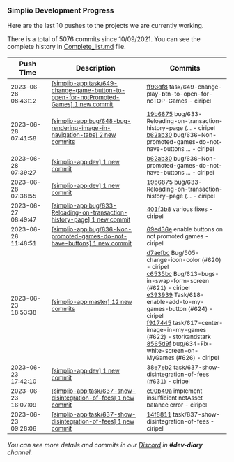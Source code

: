 
### Simplio Development Progress

Here are the last 10 pushes to the projects we are currently working.

There is a total of 5076 commits since 10/09/2021. You can see the complete history in
 [Complete_list.md](Complete_list.md) file.

| Push Time | Description | Commits |
| --- | --- | --- |
| <sub>2023-06-28 08:43:12</sub> | <sub>[[simplio-app:task/649-change-game-button-to-open-for-notPromoted-Games] 1 new commit](https://github.com/SimplioOfficial/simplio-app/commit/ff93df8b05ac00697dc536c81932c58fd80a8d02)</sub> | <sub>[ff93df8](https://github.com/SimplioOfficial/simplio-app/commit/ff93df8b05ac00697dc536c81932c58fd80a8d02) task/649-change-play-btn-to-open-for-noTOP-Games - ciripel</sub> |
| <sub>2023-06-28 07:41:58</sub> | <sub>[[simplio-app:bug/648-bug-rendering-image-in-navigation-tabs] 2 new commits](https://github.com/SimplioOfficial/simplio-app/compare/38e7eb259f66...b62ab30ae119)</sub> | <sub>[19b6875](https://github.com/SimplioOfficial/simplio-app/commit/19b687502b91887d1ffd19901d06855d723f423f) bug/633-Reloading-on-transaction-history-page (... - ciripel<br>[b62ab30](https://github.com/SimplioOfficial/simplio-app/commit/b62ab30ae11964efcebe79130f910719ba0ddc4b) bug/636-Non-promoted-games-do-not-have-buttons ... - ciripel</sub> |
| <sub>2023-06-28 07:39:27</sub> | <sub>[[simplio-app:dev] 1 new commit](https://github.com/SimplioOfficial/simplio-app/commit/b62ab30ae11964efcebe79130f910719ba0ddc4b)</sub> | <sub>[b62ab30](https://github.com/SimplioOfficial/simplio-app/commit/b62ab30ae11964efcebe79130f910719ba0ddc4b) bug/636-Non-promoted-games-do-not-have-buttons ... - ciripel</sub> |
| <sub>2023-06-28 07:38:55</sub> | <sub>[[simplio-app:dev] 1 new commit](https://github.com/SimplioOfficial/simplio-app/commit/19b687502b91887d1ffd19901d06855d723f423f)</sub> | <sub>[19b6875](https://github.com/SimplioOfficial/simplio-app/commit/19b687502b91887d1ffd19901d06855d723f423f) bug/633-Reloading-on-transaction-history-page (... - ciripel</sub> |
| <sub>2023-06-27 08:49:47</sub> | <sub>[[simplio-app:bug/633-Reloading-on-transaction-history-page] 1 new commit](https://github.com/SimplioOfficial/simplio-app/commit/401f3b8594765a018d0f45ec5812dd0eb831d423)</sub> | <sub>[401f3b8](https://github.com/SimplioOfficial/simplio-app/commit/401f3b8594765a018d0f45ec5812dd0eb831d423) various fixes - ciripel</sub> |
| <sub>2023-06-26 11:48:51</sub> | <sub>[[simplio-app:bug/636-Non-promoted-games-do-not-have-buttons] 1 new commit](https://github.com/SimplioOfficial/simplio-app/commit/69ed36edbfe53f837d139dad9254b90fe221f54a)</sub> | <sub>[69ed36e](https://github.com/SimplioOfficial/simplio-app/commit/69ed36edbfe53f837d139dad9254b90fe221f54a) enable buttons on not promoted games - ciripel</sub> |
| <sub>2023-06-23 18:53:38</sub> | <sub>[[simplio-app:master] 12 new commits](https://github.com/SimplioOfficial/simplio-app/compare/b4695b31ee90...683e122386cd)</sub> | <sub>[d7aefbc](https://github.com/SimplioOfficial/simplio-app/commit/d7aefbc10b401caf2d1476e60ca602642981d36f) Bug/505-change-icon-color (#620) - ciripel<br>[c6535bc](https://github.com/SimplioOfficial/simplio-app/commit/c6535bc735070fea8fae3e9d7902bdf72dd81a83) Bug/613-bugs-in-swap-form-screen (#621) - ciripel<br>[e393939](https://github.com/SimplioOfficial/simplio-app/commit/e39393952caea7a34a5aca5d40f62dba215d7371) Task/618-enable-add-to-my-games-button (#624) - ciripel<br>[f917445](https://github.com/SimplioOfficial/simplio-app/commit/f917445cc0f206b141da75994a935fb0d5f55c49) task/617-center-image-in-my-games (#622) - storkandstark<br>[8565d9f](https://github.com/SimplioOfficial/simplio-app/commit/8565d9f6f4a489401d199a00211f160c2d497c2a) bug/634-Fix-white-screen-on-MyGames (#626) - ciripel</sub> |
| <sub>2023-06-23 17:42:10</sub> | <sub>[[simplio-app:dev] 1 new commit](https://github.com/SimplioOfficial/simplio-app/commit/38e7eb259f669c96e37749e5e56f9694a1b8f91c)</sub> | <sub>[38e7eb2](https://github.com/SimplioOfficial/simplio-app/commit/38e7eb259f669c96e37749e5e56f9694a1b8f91c) task/637-show-disintegration-of-fees (#631) - ciripel</sub> |
| <sub>2023-06-23 16:07:09</sub> | <sub>[[simplio-app:task/637-show-disintegration-of-fees] 1 new commit](https://github.com/SimplioOfficial/simplio-app/commit/e90b49acddac968814d0b781032b06fda1ba28bb)</sub> | <sub>[e90b49a](https://github.com/SimplioOfficial/simplio-app/commit/e90b49acddac968814d0b781032b06fda1ba28bb) implement insufficient netAsset balance error - ciripel</sub> |
| <sub>2023-06-23 09:28:06</sub> | <sub>[[simplio-app:task/637-show-disintegration-of-fees] 1 new commit](https://github.com/SimplioOfficial/simplio-app/commit/14f88115d258c88e79ba6c2b5194031c4f71dccf)</sub> | <sub>[14f8811](https://github.com/SimplioOfficial/simplio-app/commit/14f88115d258c88e79ba6c2b5194031c4f71dccf) task/637-show-disintegration-of-fees - ciripel</sub> |

_You can see more details and commits in our [Discord](https://discord.gg/aKhjuwZmdP) in **#dev-diary** channel._
